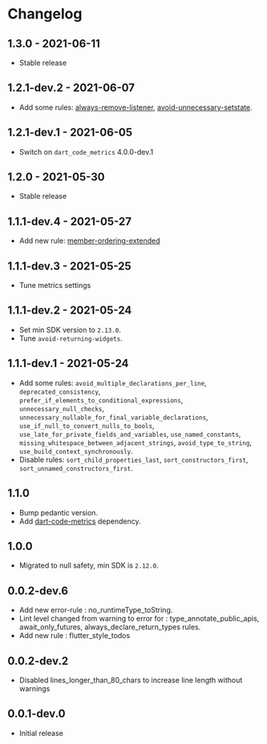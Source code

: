 # Changelog

## 1.3.0 - 2021-06-11

* Stable release

## 1.2.1-dev.2 - 2021-06-07

* Add some rules: [always-remove-listener](https://github.com/dart-code-checker/dart-code-metrics/blob/master/doc/rules/always-remove-listener.md), [avoid-unnecessary-setstate](https://github.com/dart-code-checker/dart-code-metrics/blob/master/doc/rules/avoid-unnecessary-setstate.md).

## 1.2.1-dev.1 - 2021-06-05

* Switch on `dart_code_metrics` 4.0.0-dev.1

## 1.2.0 - 2021-05-30

* Stable release

## 1.1.1-dev.4 - 2021-05-27

* Add new rule: [member-ordering-extended](https://github.com/dart-code-checker/dart-code-metrics/blob/master/doc/rules/member-ordering-extended.md)

## 1.1.1-dev.3 - 2021-05-25

* Tune metrics settings

## 1.1.1-dev.2 - 2021-05-24

* Set min SDK version to `2.13.0`.
* Tune `avoid-returning-widgets`.

## 1.1.1-dev.1 - 2021-05-24

* Add some rules: `avoid_multiple_declarations_per_line`, `deprecated_consistency`, `prefer_if_elements_to_conditional_expressions`, `unnecessary_null_checks`, `unnecessary_nullable_for_final_variable_declarations`, `use_if_null_to_convert_nulls_to_bools`, `use_late_for_private_fields_and_variables`, `use_named_constants`, `missing_whitespace_between_adjacent_strings`, `avoid_type_to_string`, `use_build_context_synchronously`.
* Disable rules: `sort_child_properties_last`, `sort_constructors_first`, `sort_unnamed_constructors_first`.

## 1.1.0

* Bump pedantic version.
* Add [dart-code-metrics](https://pub.dev/packages/dart_code_metrics) dependency.

## 1.0.0

* Migrated to null safety, min SDK is `2.12.0`.

## 0.0.2-dev.6

* Add new error-rule : no_runtimeType_toString.
* Lint level changed from warning to error for : type_annotate_public_apis, await_only_futures, always_declare_return_types rules.
* Add new rule : flutter_style_todos

## 0.0.2-dev.2

* Disabled lines_longer_than_80_chars to increase line length without warnings

## 0.0.1-dev.0

* Initial release
